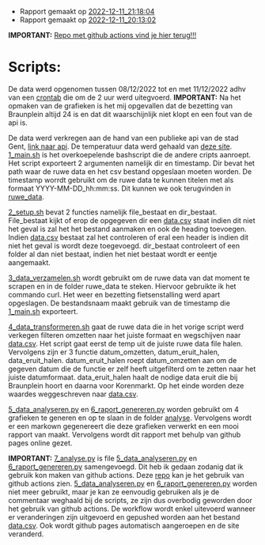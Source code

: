 * Rapport gemaakt op [2022-12-11_21:18:04](rapport/2022-12-11_21-18-04.md) 
* Rapport gemaakt op [2022-12-11_20:13:02](rapport/2022-12-11_20-13-02.md) 

**IMPORTANT:** [Repo met github actions vind je hier terug!!!]( https://github.com/PieterjanVL/Linux_Rapport) 

# Scripts:

De data werd opgenomen tussen 08/12/2022 tot en met 11/12/2022 adhv van een [crontab](crontab.sh) die om de 2 uur werd uitegvoerd. **IMPORTANT:** Na het opmaken van de grafieken is het mij opgevallen dat de bezetting van Braunplein altijd 24 is en dat dit waarschijnlijk niet klopt en een fout van de api is. 

De data werd verkregen aan de hand van een publieke api van de stad Gent, [link naar api](https://data.stad.gent/explore/dataset/real-time-bezettingen-fietsenstallingen-gent/api/). De temperatuur data werd gehaald van [deze site](https://api.openweathermap.org/data/2.5/weather?lat=51.05&lon=3.73&appid=143b019e2b0934a0d44afa8002c8e3ce&units=metric). [1_main.sh](1_main.sh) is het overkoepelende bashscript die de andere cripts aanroept. Het script exporteert 2 argumenten namelijk dir en timestamp. Dir bevat het path waar de ruwe data en het csv bestand opgeslaan moeten worden. De timestamp worrdt gebruikt om de ruwe data te kunnen titelen met als formaat YYYY-MM-DD_hh:mm:ss. Dit kunnen we ook terugvinden in [ruwe_data](/ruwe_data/).

[2_setup.sh](2_setup.sh) bevat 2 functies namelijk file_bestaat en dir_bestaat. File_bestaat kijkt of erop de opgegeven dir een [data.csv](data.csv) staat indien dit niet het geval is zal het het bestand aanmaken en ook de heading toevoegen. Indien [data.csv](data.csv) bestaat zal het controleren of eral een header is indien dit niet het geval is wordt deze toegevoegd. dir_bestaat controleert of een folder al dan niet bestaat, indien het niet bestaat wordt er eentje aangemaakt.

[3_data_verzamelen.sh](3_data_verzamelen.sh) wordt gebruikt om de ruwe data van dat moment te scrapen en in de folder ruwe_data te steken. Hiervoor gebruikte ik het commando curl. Het weer en bezetting fietsenstalling werd apart opgeslagen. De bestandsnaam maakt gebruik van de timestamp die [1_main.sh](1_main.sh) exporteert.

[4_data_transformeren.sh](4_data_transformeren.sh) gaat de ruwe data die in het vorige script werd verkegen filteren omzetten naar het juiste formaat en wegschijven naar [data.csv](data.csv). Het script gaat eerst de temp uit de juiste ruwe data file halen. Vervolgens zijn er 3 functie datum_omzetten, datum_eruit_halen, data_eruit_halen. datum_eruit_halen roept datum_omzetten aan om de gegeven datum die de functie er zelf heeft uitgefilterd om te zetten naar het juiste datumformaat. data_eruit_halen haalt de nodige data eruit die bij Braunplein hoort en daarna voor Korenmarkt. Op het einde worden deze waardes weggeschreven naar [data.csv](data.csv).

[5_data_analyseren.py](5_data_analyseren.py) en [6_raport_genereren.py](6_raport_genereren.py) worden gebruikt om 4 grafieken te generen en op te slaan in de folder [analyse](/analyse/). Vervolgens wordt er een markown gegenereert die deze grafieken verwerkt en een mooi rapport van maakt. Vervolgens wordt dit rapport met behulp van github pages online gezet.

**IMPORTANT:** [7_analyse.py](7_analyse.py) is file [5_data_analyseren.py](5_data_analyseren.py) en [6_raport_genereren.py](6_raport_genereren.py) samengevoegd. Dit heb ik gedaan zodanig dat ik gebruik kon maken van github actions. Deze [repo]( https://github.com/PieterjanVL/Linux_Rapport) kan je het gebruik van github actions zien. [5_data_analyseren.py](5_data_analyseren.py) en [6_raport_genereren.py](6_raport_genereren.py) worden niet meer gebruikt, maar je kan ze eenvoudig gebruiken als je de commentaar weghaald bij de scripts, ze zijn dus overbodig geworden door het gebruik van github actions.
De workflow wordt enkel uitevoerd wanneer er veranderingen zijn uitgevoerd en gepushed worden aan het bestand [data.csv](data.csv). Ook wordt github pages automatisch aangeroepen en de site veranderd. 

